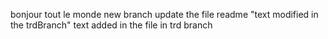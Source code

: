 bonjour tout le monde
new branch
update the file readme 
"text modified in the trdBranch"
text added in the file in trd branch
